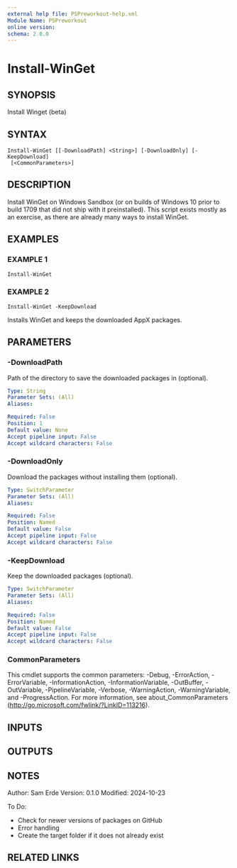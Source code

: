 ```yaml
---
external help file: PSPreworkout-help.xml
Module Name: PSPreworkout
online version:
schema: 2.0.0
---
```


# Install-WinGet

## SYNOPSIS

Install Winget (beta)

## SYNTAX

```
Install-WinGet [[-DownloadPath] <String>] [-DownloadOnly] [-KeepDownload]
 [<CommonParameters>]
```

## DESCRIPTION

Install WinGet on Windows Sandbox (or on builds of Windows 10 prior to build 1709 that did not ship with it
preinstalled).
This script exists mostly as an exercise, as there are already many ways to install WinGet.

## EXAMPLES

### EXAMPLE 1

```
Install-WinGet
```

### EXAMPLE 2

```
Install-WinGet -KeepDownload
```

Installs WinGet and keeps the downloaded AppX packages.

## PARAMETERS

### -DownloadPath

Path of the directory to save the downloaded packages in (optional).

```yaml
Type: String
Parameter Sets: (All)
Aliases:

Required: False
Position: 1
Default value: None
Accept pipeline input: False
Accept wildcard characters: False
```

### -DownloadOnly

Download the packages without installing them (optional).

```yaml
Type: SwitchParameter
Parameter Sets: (All)
Aliases:

Required: False
Position: Named
Default value: False
Accept pipeline input: False
Accept wildcard characters: False
```

### -KeepDownload

Keep the downloaded packages (optional).

```yaml
Type: SwitchParameter
Parameter Sets: (All)
Aliases:

Required: False
Position: Named
Default value: False
Accept pipeline input: False
Accept wildcard characters: False
```

### CommonParameters

This cmdlet supports the common parameters: -Debug, -ErrorAction, -ErrorVariable, -InformationAction, -InformationVariable, -OutBuffer, -OutVariable, -PipelineVariable, -Verbose, -WarningAction, -WarningVariable, and -ProgressAction.
For more information, see about_CommonParameters (http://go.microsoft.com/fwlink/?LinkID=113216).

## INPUTS

## OUTPUTS

## NOTES

Author: Sam Erde
Version: 0.1.0
Modified: 2024-10-23

To Do:

- Check for newer versions of packages on GitHub
- Error handling
- Create the target folder if it does not already exist

## RELATED LINKS
